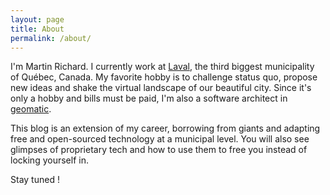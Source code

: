 ```yaml
---
layout: page
title: About
permalink: /about/
---
```


I'm Martin Richard. I currently work at [Laval][laval], the third biggest municipality of Québec, Canada. My favorite hobby is to challenge status quo, propose new ideas and shake the virtual landscape of our beautiful city. Since it's only a hobby and bills must be paid, I'm also a software architect in [geomatic][geodef].

This blog is an extension of my career, borrowing from giants and adapting free and open-sourced technology at a municipal level.  You will also see glimpses of proprietary tech and how to use them to free you instead of locking yourself in.

Stay tuned !

[laval]: http://www.laval.ca/
[geodef]: https://en.wikipedia.org/wiki/Geomatics